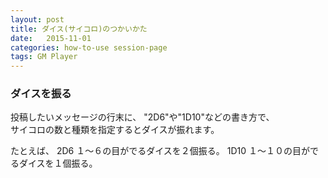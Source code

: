 ```yaml
---
layout: post
title: ダイス(サイコロ)のつかいかた
date:   2015-11-01
categories: how-to-use session-page
tags: GM Player
---
```


### ダイスを振る

投稿したいメッセージの行末に、
"2D6"や"1D10"などの書き方で、  
サイコロの数と種類を指定するとダイスが振れます。  

たとえば、
2D6
１〜６の目がでるダイスを２個振る。
1D10
１〜１０の目がでるダイスを１個振る。
